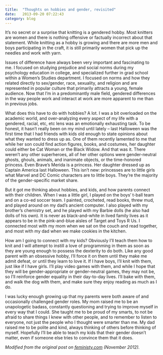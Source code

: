 ```yaml
---
title:  "Thoughts on hobbies and gender, revisited"
date:   2013-09-20 07:22:43
category: blog
---
```


It’s no secret or a surprise that knitting is a gendered hobby. Most knitters are women and there is nothing offensive or factually incorrect about that statement. While knitting as a hobby is growing and there are more men and boys participating in the craft, it is still primarily women that pick up the needles and work with yarn.

Issues of difference have always been very important and fascinating to me. I focused on studying prejudice and social norms during my psychology education in college, and specialized further in grad school within a Women’s Studies department. I focused on norms and how they related directly to sex/gender, race, sexuality, and religion and are represented in popular culture that primarily attracts a young, female audience. Now that I’m in a predominantly male field, gendered differences in the way people work and interact at work are more apparent to me than in previous jobs.

What does this have to do with hobbies? A lot. I was a bit overloaded on the academic world, and over-analyzing every aspect of my life with a gendered, racial, etc, etc lens was an emotionally exhausting task. To be honest, it hasn’t really been on my mind until lately – last Halloween was the first time that I had friends with kids old enough to state opinions about what they wanted to dress up as. One of them recently lamented to me that while her son could find action figures, books, and costumes, her daughter could either be Cat Woman or the Black Widow. And that was it. There weren’t any other superheroes, all of her other options were gender-neutral ghosts, ghouls, animals, and inanimate objects, or the time-honored princess. Even Brave’s Merida is a princess. Her daughter dressed up as Captain America last Halloween. This isn’t new: princesses are to little girls what Marvel and DC Comic characters are to little boys. They’re the majority of the gender-specific market share.

But it got me thinking about hobbies, and kids, and how parents connect with their children. When I was a little girl, I played on the boys’ t-ball team and on a co-ed soccer team. I painted, crocheted, read books, threw mud, and played around on my dad’s ancient computer. I also played with my brother’s chemistry set, and he played with my Barbie dolls (he also had dolls of his own). It is never as black-and-white in lived family lives as it appears to be in the pink-and-blue aisles of Target and Toys R Us. I connected most with my mom when we sat on the couch and read together, and most with my dad when we make cookies in the kitchen.

How am I going to connect with my kids? Obviously I’ll teach them how to knit and I will attempt to instill a love of programming in them as soon as they are young enough to possess the dexterity to do both. Like any good parent with an obsessive hobby, I’ll force it on them until they make me admit defeat, or until they learn to love it. If I have boys, I’ll knit with them, just like if I have girls. I’ll play video games with them, and while I hope that they will be gender-appropriate or gender-neutral games, they may not be, so I’ll reinforce gender equality in their day-to-day lives. I’ll bake with them, and walk the dog with them, and make sure they enjoy reading as much as I do.

I was lucky enough growing up that my parents were both aware of and occasionally challenged gender roles. My mom raised me to be an unapologetic badass, constantly questioning and trying to improve myself in every way that I could. She taught me to be proud of my smarts, to not be afraid to share things I knew with other people, and to remember to listen to everyone, not just the people who I thought were smarter than me. My dad raised me to be polite and kind, always thinking of others before thinking of myself. Hopefully I’ll be able to teach my kids that their gender doesn’t matter, even if someone else tries to convince them that it does.

*Modified from the original post on [feministy.com](http://feministy.com/blog/thoughts-on-hobbies-and-gender/) (November 2012).*